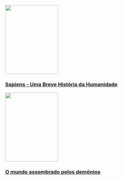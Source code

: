<p>
  <a href="https://www.amazon.com.br/Sapiens-Uma-Breve-Hist%C3%B3ria-Humanidade/dp/8525432180/ref=sr_1_5?__mk_pt_BR=%C3%85M%C3%85%C5%BD%C3%95%C3%91&dchild=1&keywords=sapies&qid=1615512217&sr=8-5" title="Sapiens">
    <img src="https://images-na.ssl-images-amazon.com/images/I/51fuvXO6wvL._SX346_BO1,204,203,200_.jpg" height="221" width="170" />
    <h3> Sapiens - Uma Breve História da Humanidade </h3>
  </a>
</p>

<p>
  <a href="https://www.amazon.com.br/mundo-assombrado-pelos-dem%C3%B4nios/dp/853590834X/ref=sr_1_1?__mk_pt_BR=%C3%85M%C3%85%C5%BD%C3%95%C3%91&crid=SA2T7XJIQD2K&dchild=1&keywords=carl+sagan&qid=1615512934&sprefix=carl+sa%2Caps%2C283&sr=8-1" title="O mundo assombrado pelos demônios">
    <img src="https://images-na.ssl-images-amazon.com/images/I/51KR6ez4eFL._SX345_BO1,204,203,200_.jpg" height="221" width="170" />
    <h3> O mundo assombrado pelos demônios </h3>
  </a>
</p>
